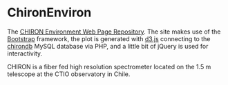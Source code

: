 # ChironEnviron
The [CHIRON Environment Web Page Repository](http://exoplanets.astro.yale.edu/environment). 
The site makes use of the [Bootstrap](http://getbootstrap.com) framework, 
the plot is generated with [d3.js](http://d3js.org) connecting to the 
[chirondb](https://github.com/mattgiguere/chirondb) MySQL database via PHP, 
and a little bit of jQuery is used for interactivity. 

CHIRON is a fiber fed high resolution spectrometer located
on the 1.5 m telescope at the CTIO observatory in Chile.

